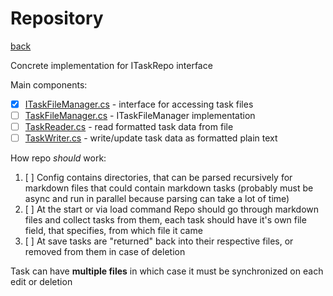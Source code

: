 # Repository
[back](../Planum.md)

Concrete implementation for ITaskRepo interface

Main components:
- [x] [ITaskFileManager.cs](./ITaskFileManager.cs) - interface for accessing task files
- [ ] [TaskFileManager.cs](./TaskFileManager.cs) - ITaskFileManager implementation
- [ ] [TaskReader.cs](./TaskReader.cs) - read formatted task data from file
- [ ] [TaskWriter.cs](./TaskWriter.cs) - write/update task data as formatted plain text

How repo *should* work:
1. [ ] Config contains directories, that can be parsed recursively for markdown files that could contain markdown tasks (probably must be async and run in parallel because parsing can take a lot of time)
2. [ ] At the start or via load command Repo should go through markdown files and collect tasks from them, each task should have it's own file field, that specifies, from which file it came
3. [ ] At save tasks are "returned" back into their respective files, or removed from them in case of deletion

Task can have **multiple files** in which case it must be synchronized on each edit or deletion
